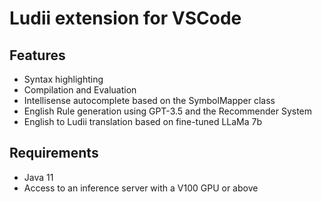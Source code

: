 # Ludii extension for VSCode

## Features

 * Syntax highlighting 
 * Compilation and Evaluation
 * Intellisense autocomplete based on the SymbolMapper class
 * English Rule generation using GPT-3.5 and the Recommender System
 * English to Ludii translation based on fine-tuned LLaMa 7b

## Requirements

* Java 11
* Access to an inference server with a V100 GPU or above
